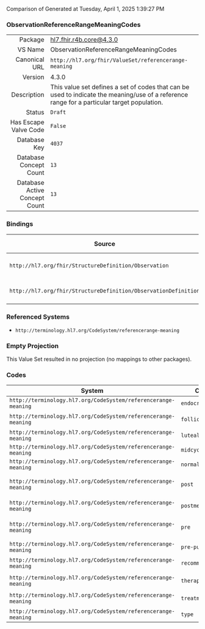 Comparison of 
Generated at Tuesday, April 1, 2025 1:39:27 PM

### ObservationReferenceRangeMeaningCodes

|      |     |
| ---: | --- |
| Package | hl7.fhir.r4b.core@4.3.0 |
| VS Name | ObservationReferenceRangeMeaningCodes |
| Canonical URL | `http://hl7.org/fhir/ValueSet/referencerange-meaning` |
| Version | 4.3.0 |
| Description | This value set defines a set of codes that can be used to indicate the meaning/use of a reference range for a particular target population. |
| Status | `Draft` |
| Has Escape Valve Code | `False` |
| Database Key | `4037` |
| Database Concept Count | `13` |
| Database Active Concept Count | `13` |
### Bindings

| Source | Element | Binding | Strength | Element Short |
| ------ | ------- | ------- | -------- | ------------- |
| `http://hl7.org/fhir/StructureDefinition/Observation` | `Observation.referenceRange.type` | `http://hl7.org/fhir/ValueSet/referencerange-meaning` | `Preferred` | Reference range qualifier |
| `http://hl7.org/fhir/StructureDefinition/ObservationDefinition` | `ObservationDefinition.qualifiedInterval.context` | `http://hl7.org/fhir/ValueSet/referencerange-meaning` | `Extensible` | Range context qualifier |

### Referenced Systems

* `http://terminology.hl7.org/CodeSystem/referencerange-meaning`
### Empty Projection

This Value Set resulted in no projection (no mappings to other packages).

### Codes

| System | Code | Display |
| ------ | ---- | ------- |
| `http://terminology.hl7.org/CodeSystem/referencerange-meaning` | `endocrine` | Endocrine |
| `http://terminology.hl7.org/CodeSystem/referencerange-meaning` | `follicular` | Follicular Stage |
| `http://terminology.hl7.org/CodeSystem/referencerange-meaning` | `luteal` | Luteal |
| `http://terminology.hl7.org/CodeSystem/referencerange-meaning` | `midcycle` | MidCycle |
| `http://terminology.hl7.org/CodeSystem/referencerange-meaning` | `normal` | Normal Range |
| `http://terminology.hl7.org/CodeSystem/referencerange-meaning` | `post` | Post Therapeutic Desired Level |
| `http://terminology.hl7.org/CodeSystem/referencerange-meaning` | `postmenopausal` | Post-Menopause |
| `http://terminology.hl7.org/CodeSystem/referencerange-meaning` | `pre` | Pre Therapeutic Desired Level |
| `http://terminology.hl7.org/CodeSystem/referencerange-meaning` | `pre-puberty` | Pre-Puberty |
| `http://terminology.hl7.org/CodeSystem/referencerange-meaning` | `recommended` | Recommended Range |
| `http://terminology.hl7.org/CodeSystem/referencerange-meaning` | `therapeutic` | Therapeutic Desired Level |
| `http://terminology.hl7.org/CodeSystem/referencerange-meaning` | `treatment` | Treatment Range |
| `http://terminology.hl7.org/CodeSystem/referencerange-meaning` | `type` | Type |

